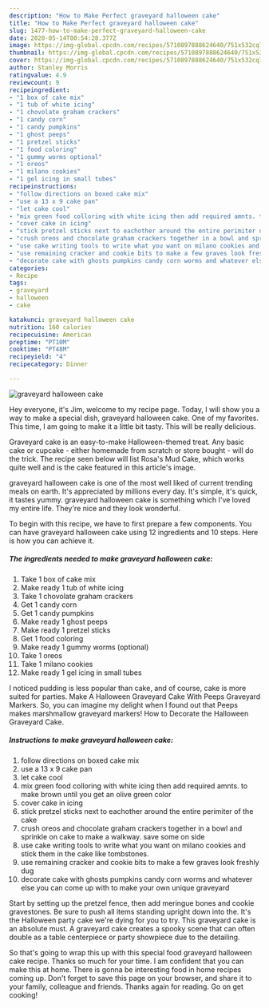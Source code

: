 ```yaml
---
description: "How to Make Perfect graveyard halloween cake"
title: "How to Make Perfect graveyard halloween cake"
slug: 1477-how-to-make-perfect-graveyard-halloween-cake
date: 2020-05-14T00:54:28.377Z
image: https://img-global.cpcdn.com/recipes/5710897888624640/751x532cq70/graveyard-halloween-cake-recipe-main-photo.jpg
thumbnail: https://img-global.cpcdn.com/recipes/5710897888624640/751x532cq70/graveyard-halloween-cake-recipe-main-photo.jpg
cover: https://img-global.cpcdn.com/recipes/5710897888624640/751x532cq70/graveyard-halloween-cake-recipe-main-photo.jpg
author: Stanley Morris
ratingvalue: 4.9
reviewcount: 9
recipeingredient:
- "1 box of cake mix"
- "1 tub of white icing"
- "1 chovolate graham crackers"
- "1 candy corn"
- "1 candy pumpkins"
- "1 ghost peeps"
- "1 pretzel sticks"
- "1 food coloring"
- "1 gummy worms optional"
- "1 oreos"
- "1 milano cookies"
- "1 gel icing in small tubes"
recipeinstructions:
- "follow directions on boxed cake mix"
- "use a 13 x 9 cake pan"
- "let cake cool"
- "mix green food colloring with white icing then add required amnts. to make brown until you get an olive green color"
- "cover cake in icing"
- "stick pretzel sticks next to eachother around the entire perimiter of the cake"
- "crush oreos and chocolate graham crackers together in a bowl and sprinkle on cake to make a walkway. save some on side"
- "use cake writing tools to write what you want on milano cookies and stick them in the cake like tombstones."
- "use remaining cracker and cookie bits to make a few graves look freshly dug"
- "decorate cake with ghosts pumpkins candy corn worms and whatever else you can come up with to make your own unique graveyard"
categories:
- Recipe
tags:
- graveyard
- halloween
- cake

katakunci: graveyard halloween cake 
nutrition: 160 calories
recipecuisine: American
preptime: "PT10M"
cooktime: "PT48M"
recipeyield: "4"
recipecategory: Dinner

---
```



![graveyard halloween cake](https://img-global.cpcdn.com/recipes/5710897888624640/751x532cq70/graveyard-halloween-cake-recipe-main-photo.jpg)

Hey everyone, it's Jim, welcome to my recipe page. Today, I will show you a way to make a special dish, graveyard halloween cake. One of my favorites. This time, I am going to make it a little bit tasty. This will be really delicious.

Graveyard cake is an easy-to-make Halloween-themed treat. Any basic cake or cupcake - either homemade from scratch or store bought - will do the trick. The recipe seen below will list Rosa&#39;s Mud Cake, which works quite well and is the cake featured in this article&#39;s image.

graveyard halloween cake is one of the most well liked of current trending meals on earth. It's appreciated by millions every day. It's simple, it's quick, it tastes yummy. graveyard halloween cake is something which I've loved my entire life. They're nice and they look wonderful.


To begin with this recipe, we have to first prepare a few components. You can have graveyard halloween cake using 12 ingredients and 10 steps. Here is how you can achieve it.

<!--inarticleads1-->

##### The ingredients needed to make graveyard halloween cake:

1. Take 1 box of cake mix
1. Make ready 1 tub of white icing
1. Take 1 chovolate graham crackers
1. Get 1 candy corn
1. Get 1 candy pumpkins
1. Make ready 1 ghost peeps
1. Make ready 1 pretzel sticks
1. Get 1 food coloring
1. Make ready 1 gummy worms (optional)
1. Take 1 oreos
1. Take 1 milano cookies
1. Make ready 1 gel icing in small tubes


I noticed pudding is less popular than cake, and of course, cake is more suited for parties. Make A Halloween Graveyard Cake With Peeps Graveyard Markers. So, you can imagine my delight when I found out that Peeps makes marshmallow graveyard markers! How to Decorate the Halloween Graveyard Cake. 

<!--inarticleads2-->

##### Instructions to make graveyard halloween cake:

1. follow directions on boxed cake mix
1. use a 13 x 9 cake pan
1. let cake cool
1. mix green food colloring with white icing then add required amnts. to make brown until you get an olive green color
1. cover cake in icing
1. stick pretzel sticks next to eachother around the entire perimiter of the cake
1. crush oreos and chocolate graham crackers together in a bowl and sprinkle on cake to make a walkway. save some on side
1. use cake writing tools to write what you want on milano cookies and stick them in the cake like tombstones.
1. use remaining cracker and cookie bits to make a few graves look freshly dug
1. decorate cake with ghosts pumpkins candy corn worms and whatever else you can come up with to make your own unique graveyard


Start by setting up the pretzel fence, then add meringue bones and cookie gravestones. Be sure to push all items standing upright down into the. It&#39;s the Halloween party cake we&#39;re dying for you to try. This graveyard cake is an absolute must. A graveyard cake creates a spooky scene that can often double as a table centerpiece or party showpiece due to the detailing. 

So that's going to wrap this up with this special food graveyard halloween cake recipe. Thanks so much for your time. I am confident that you can make this at home. There is gonna be interesting food in home recipes coming up. Don't forget to save this page on your browser, and share it to your family, colleague and friends. Thanks again for reading. Go on get cooking!

